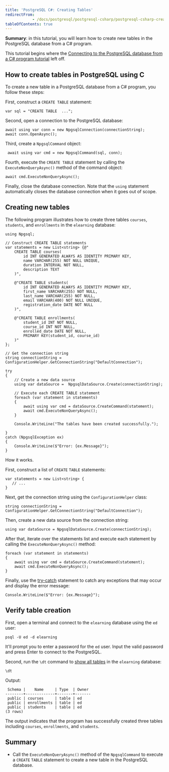 ```yaml
---
title: 'PostgreSQL C#: Creating Tables'
redirectFrom: 
            - /docs/postgresql/postgresql-csharp/postgresql-csharp-create-table
tableOfContents: true
---
```



**Summary**: in this tutorial, you will learn how to create new tables in the PostgreSQL database from a C# program.

This tutorial begins where the [Connecting to the PostgreSQL database from a C# program tutorial](/docs/postgresql/postgresql-csharp/postgresql-csharp-connect) left off.

## How to create tables in PostgreSQL using C

To create a new table in a PostgreSQL database from a C# program, you follow these steps:

First, construct a `CREATE TABLE` statement:

```
var sql = "CREATE TABLE  ...";
```

Second, open a connection to the PostgreSQL database:

```
await using var conn = new NpgsqlConnection(connectionString);
await conn.OpenAsync();
```

Third, create a `NpgsqlCommand` object:

```
 await using var cmd = new NpgsqlCommand(sql, conn);
```

Fourth, execute the `CREATE TABLE` statement by calling the `ExecuteNonQueryAsync()` method of the command object:

```
await cmd.ExecuteNonQueryAsync();
```

Finally, close the database connection. Note that the `using` statement automatically closes the database connection when it goes out of scope.

## Creating new tables

The following program illustrates how to create three tables `courses`, `students`, and `enrollments` in the `elearning` database:

```
using Npgsql;

// Construct CREATE TABLE statements
var statements = new List<string> {@"
    CREATE TABLE courses(
        id INT GENERATED ALWAYS AS IDENTITY PRIMARY KEY,
        name VARCHAR(255) NOT NULL UNIQUE,
        duration INTERVAL NOT NULL,
        description TEXT
    )",

    @"CREATE TABLE students(
        id INT GENERATED ALWAYS AS IDENTITY PRIMARY KEY,
        first_name VARCHAR(255) NOT NULL,
        last_name VARCHAR(255) NOT NULL,
        email VARCHAR(400) NOT NULL UNIQUE,
        registration_date DATE NOT NULL
    )",

    @"CREATE TABLE enrollments(
        student_id INT NOT NULL,
        course_id INT NOT NULL,
        enrolled_date DATE NOT NULL,
        PRIMARY KEY(student_id, course_id)
    )"
};

// Get the connection string
string connectionString = ConfigurationHelper.GetConnectionString("DefaultConnection");

try
{
    // Create a new data source
    using var dataSource =  NpgsqlDataSource.Create(connectionString);

    // Execute each CREATE TABLE statement
    foreach (var statement in statements)
    {
        await using var cmd = dataSource.CreateCommand(statement);
        await cmd.ExecuteNonQueryAsync();
    }

    Console.WriteLine("The tables have been created successfully.");

}
catch (NpgsqlException ex)
{
    Console.WriteLine($"Error: {ex.Message}");
}
```

How it works.

First, construct a list of `CREATE` `TABLE` statements:

```
var statements = new List<string> {
   // ...
}
```

Next, get the connection string using the `ConfigurationHelper` class:

```
string connectionString = ConfigurationHelper.GetConnectionString("DefaultConnection");
```

Then, create a new data source from the connection string:

```
using var dataSource = NpgsqlDataSource.Create(connectionString);
```

After that, iterate over the statements list and execute each statement by calling the `ExecuteNonQueryAsync()` method:

```
foreach (var statement in statements)
{
    await using var cmd = dataSource.CreateCommand(statement);
    await cmd.ExecuteNonQueryAsync();
}
```

Finally, use the [try-catch](https://www.csharptutorial.net/csharp-tutorial/csharp-try-catch/) statement to catch any exceptions that may occur and display the error message:

```
Console.WriteLine($"Error: {ex.Message}");
```

## Verify table creation

First, open a terminal and connect to the `elearning` database using the `ed` user:

```
psql -U ed -d elearning
```

It'll prompt you to enter a password for the `ed` user. Input the valid password and press Enter to connect to the PostgreSQL.

Second, run the `\dt` command to [show all tables](/docs/postgresql/postgresql-administration/postgresql-show-tables) in the `elearning` database:

```
\dt
```

Output:

```
 Schema |    Name     | Type  | Owner
--------+-------------+-------+-------
 public | courses     | table | ed
 public | enrollments | table | ed
 public | students    | table | ed
(3 rows)
```

The output indicates that the program has successfully created three tables including `courses`, `enrollments`, and `students`.

## Summary

- Call the `ExecuteNonQueryAsync()` method of the `NpgsqlCommand` to execute a `CREATE` `TABLE` statement to create a new table in the PostgreSQL database.
